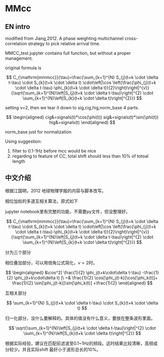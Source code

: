 # MMcc

## EN intro

modified from Jiang,2012. A phase weighting multichannel cross-correlation strategy to pick relative arrival time.

MMCC_test.jupyter contains full function, but without a proper management.

original formula is 

$$ 
C_{\mathrm{mmmcc}}(\tau)=\frac{\sum_{k=1}^{N} S_{j}(t+k \cdot \delta t-\tau) \cdot S_{k}(t+k \cdot \delta t) \cdot\left|\cos \left(\frac{\phi_{j}(t+k \cdot \delta t-\tau)-\phi_{k}(t+k \cdot \delta t)}{2}\right)\right|^{v}}{\sqrt{\sum_{k=1}^{N}\left|S_{j}(t+k \cdot \delta t-\tau)\right|^{2} \cdot \sum_{k=1}^{N}\left|S_{k}(t+k \cdot \delta t)\right|^{2}}}
$$

setting v=2, then we tear it down to sig,cig,hig,norm_base 4 parts. 

$$
\begin{aligned}
cig&=signals(t)*\cos(\phi(t))
sig&=signals(t)*\sin(\phi(t))
hig&=signals(t)
\end{aligned}
$$

norm_base just for normalization

Using suggestion: 
1. filter to 0.1-1Hz before mcc would be nice
2. regarding to feature of CC, total shift should less than 10% of totoal length


## 中文介绍

根据江国明，2012 地球物理学报的内容与脚本改写。

相位加权的多道互相关算法，原式如下 

jupyter notebook里有完整的功能，不需要py文件，但没整理好。

$$ 
C_{\mathrm{mmmcc}}(\tau)=\frac{\sum_{k=1}^{N} S_{j}(t+k \cdot \delta t-\tau) \cdot S_{k}(t+k \cdot \delta t) \cdot\left|\cos \left(\frac{\phi_{j}(t+k \cdot \delta t-\tau)-\phi_{k}(t+k \cdot \delta t)}{2}\right)\right|^{v}}{\sqrt{\sum_{k=1}^{N}\left|S_{j}(t+k \cdot \delta t-\tau)\right|^{2} \cdot \sum_{k=1}^{N}\left|S_{k}(t+k \cdot \delta t)\right|^{2}}}
$$

分为三个部分

相位叠加部分，可以用倍角公式简化，$v=2$时。 

$$ 
\begin{aligned} 
&\cos^2[ \frac{1}{2} \phi_j(t+k\cdot\delta t-\tau) -\frac{1}{2} \phi_j(t+k\cdot\delta t) ]\ 
=& \frac{1}{2} \cos[\phi_j(t-k)]\cos[\phi_k(t)]+ \frac{1}{2} \sin[\phi_j(t-k)]\sin[\phi_k(t)] +\frac{1}{2} 
\end{aligned}
$$

互相关部分

$$
\sum_{k=1}^{N} S_{j}(t+k \cdot \delta t-\tau) \cdot S_{k}(t+k \cdot \delta t)
$$

归一化部分，没什么要解释的。具体的值没有什么意义，要放在整条波形里面。 

$$
\sqrt{\sum_{k=1}^{N}\left|S_{j}(t+k \cdot \delta t-\tau)\right|^{2} \cdot \sum_{k=1}^{N}\left|S_{k}(t+k \cdot \delta t)\right|^{2}}
$$

根据实际经验，建议在匹配前滤波至0.1~1Hz的频段。这时结果比较清晰，高频成分较少。并且实际shift 最好小于波形总长的10%。
